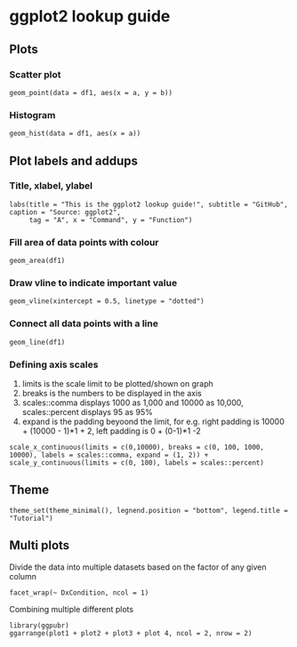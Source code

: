 # ggplot2 lookup guide

## Plots

### Scatter plot
```{r}
geom_point(data = df1, aes(x = a, y = b))
```

### Histogram
```{r}
geom_hist(data = df1, aes(x = a))
```

## Plot labels and addups

### Title, xlabel, ylabel
```{r}
labs(title = "This is the ggplot2 lookup guide!", subtitle = "GitHub", caption = "Source: ggplot2",
     tag = "A", x = "Command", y = "Function") 
```

### Fill area of data points with colour
```{r}
geom_area(df1)
```

### Draw vline to indicate important value
```{r}
geom_vline(xintercept = 0.5, linetype = "dotted")
```

### Connect all data points with a line
```{r}
geom_line(df1)
```

### Defining axis scales
1. limits is the scale limit to be plotted/shown on graph
2. breaks is the numbers to be displayed in the axis
3. scales::comma displays 1000 as 1,000 and 10000 as 10,000, scales::percent displays 95 as 95%
4. expand is the padding beyoond the limit, for e.g. right padding is 10000 + (10000 - 1)*1 + 2,
   left padding is 0 + (0-1)*1 -2
```{r}
scale_x_continuous(limits = c(0,10000), breaks = c(0, 100, 1000, 10000), labels = scales::comma, expand = (1, 2)) +
scale_y_continuous(limits = c(0, 100), labels = scales::percent)
```

## Theme
```{r}
theme_set(theme_minimal(), legnend.position = "bottom", legend.title = "Tutorial")
```
## Multi plots
Divide the data into multiple datasets based on the factor of any given column
```{r}
facet_wrap(~ DxCondition, ncol = 1)
```

Combining multiple different plots
```{r}
library(ggpubr)
ggarrange(plot1 + plot2 + plot3 + plot 4, ncol = 2, nrow = 2)
```

